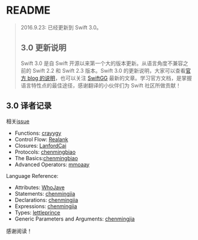 # README

> 2016.9.23: 已经更新到 Swift 3.0。
>
> ## 3.0 更新说明
>
> Swift 3.0 是自 Swift 开源以来第一个大的版本更新。从语言角度不兼容之前的 Swift 2.2 和 Swift 2.3 版本。Swift 3.0 的更新说明，大家可以查看[官方 blog 的说明](https://swift.org/blog/swift-3-0-released/)，也可以关注 [SwiftGG](http://swift.gg) 最新的文章。学习官方文档，是掌握语言特性点的最佳途径，感谢翻译的小伙伴们为 Swift 社区所做贡献！

## 3.0 译者记录

相关[issue](https://github.com/numbbbbb/the-swift-programming-language-in-chinese/issues/628)

* Functions: [crayygy](https://github.com/crayygy)
* Control Flow: [Realank](https://github.com/Realank)
* Closures: [LanfordCai](https://github.com/LanfordCai)
* Protocols: [chenmingbiao](https://github.com/chenmingbiao)
* The Basics:[chenmingbiao](https://github.com/chenmingbiao)
* Advanced Operators: [mmoaay](https://github.com/mmoaay)

Language Reference:

* Attributes: [WhoJave](https://github.com/WhoJave)
* Statements: [chenmingjia](https://github.com/chenmingjia)
* Declarations: [chenmingjia](https://github.com/chenmingjia)
* Expressions: [chenmingjia](https://github.com/chenmingjia)
* Types: [lettleprince](https://github.com/lettleprince)
* Generic Parameters and Arguments: [chenmingjia](https://github.com/chenmingjia)

感谢阅读！

